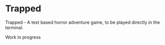 # Trapped

Trapped - A text based horror adventure game, to be played directly in the terminal.

Work in progress
